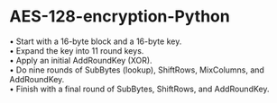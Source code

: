 # AES-128-encryption-Python


• Start with a 16-byte block and a 16-byte key.  
• Expand the key into 11 round keys.  
• Apply an initial AddRoundKey (XOR).  
• Do nine rounds of SubBytes (lookup), ShiftRows, MixColumns, and AddRoundKey.  
• Finish with a final round of SubBytes, ShiftRows, and AddRoundKey.


